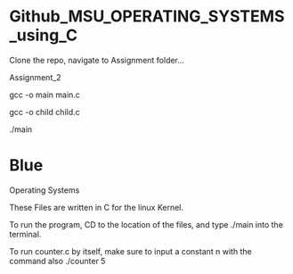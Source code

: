 # Github_MSU_OPERATING_SYSTEMS_using_C
 Clone the repo, navigate to Assignment folder...
 
 Assignment_2
 
 gcc -o main main.c
 
 gcc -o child child.c
 
 ./main

# Blue
Operating Systems

These Files are written in C for the linux Kernel. 

To run the program, CD to the location of the files, and type
./main 
into the terminal. 

To run counter.c by itself, make sure to input a constant n with the command also
./counter 5
